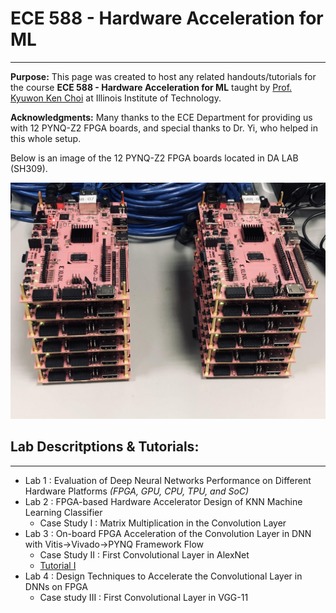 # ECE 588 - Hardware Acceleration for ML
--------------------------------------------------------------------------
**Purpose:** This page was created to host any related handouts/tutorials for the course **ECE 588 - Hardware Acceleration for ML** taught by [Prof. Kyuwon Ken Choi](http://www.ece.iit.edu/~vlsida/people.html) at Illinois Institute of Technology.

**Acknowledgments:** Many thanks to the ECE Department for providing us with 12 PYNQ-Z2 FPGA boards, and special thanks to Dr. Yi, who helped in this whole setup. 

Below is an image of the 12 PYNQ-Z2 FPGA boards located in DA LAB (SH309). 

![1](./assets/fig/pynq_boards.png)


## **Lab Descritptions & Tutorials**:
---
* Lab 1 : Evaluation of Deep Neural Networks Performance on Different Hardware Platforms _(FPGA, GPU, CPU, TPU, and SoC)_
* Lab 2 : FPGA-based Hardware Accelerator Design of KNN Machine Learning Classifier
  * Case Study I : Matrix Multiplication in the Convolution Layer
* Lab 3 : On-board FPGA Acceleration of the Convolution Layer in DNN with Vitis→Vivado→PYNQ Framework Flow
  * Case Study II  : First Convolutional Layer in AlexNet  
  * [Tutorial I](./tut/)
* Lab 4 : Design Techniques to Accelerate the Convolutional Layer in DNNs on FPGA
  * Case study III : First Convolutional Layer in VGG-11
